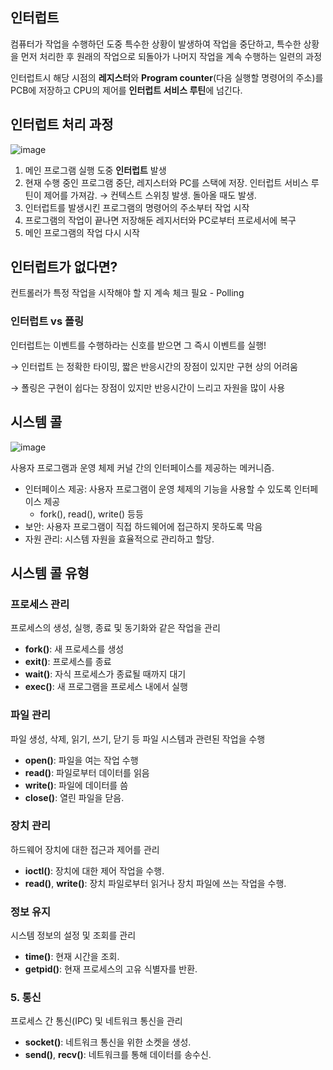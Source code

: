 ## 인터럽트

컴퓨터가 작업을 수행하던 도중 특수한 상황이 발생하여 작업을 중단하고, 특수한 상황을 먼저 처리한 후 원래의 작업으로 되돌아가 나머지 작업을 계속 수행하는 일련의 과정

인터럽트시 해당 시점의 **레지스터**와 **Program counter**(다음 실행할 명령어의 주소)를 PCB에 저장하고 CPU의 제어를 **인터럽트 서비스 루틴**에 넘긴다.

## 인터럽트 처리 과정

![image](https://github.com/sopt-makers/sopt-backend/assets/51692363/4cd7701d-3351-4c75-b42a-cb3b54720d8d)

1. 메인 프로그램 실행 도중 **인터럽트** 발생
2. 현재 수행 중인 프로그램 중단, 레지스터와 PC를 스택에 저장. 인터럽트 서비스 루틴이 제어를 가져감. → 컨텍스트 스위칭 발생. 돌아올 때도 발생.
3. 인터럽트를 발생시킨 프로그램의 명령어의 주소부터 작업 시작
4. 프로그램의 작업이 끝나면 저장해둔 레지서터와 PC로부터 프로세서에 복구
5. 메인 프로그램의 작업 다시 시작

## 인터럽트가 없다면?

컨트롤러가 특정 작업을 시작해야 할 지 계속 체크 필요 - Polling

### **인터럽트 vs 폴링**

인터럽트는 이벤트를 수행하라는 신호를 받으면 그 즉시 이벤트를 실행!

→ 인터럽트 는 정확한 타이밍, 짧은 반응시간의 장점이 있지만 구현 상의 어려움

→ 폴링은 구현이 쉽다는 장점이 있지만 반응시간이 느리고 자원을 많이 사용

## 시스템 콜

![image](https://github.com/sopt-makers/sopt-backend/assets/51692363/73f40f1b-f747-4c7f-b69b-ffbfa4874877)

사용자 프로그램과 운영 체제 커널 간의 인터페이스를 제공하는 메커니즘.

- 인터페이스 제공: 사용자 프로그램이 운영 체제의 기능을 사용할 수 있도록 인터페이스 제공
  - fork(), read(), write() 등등
- 보안: 사용자 프로그램이 직접 하드웨어에 접근하지 못하도록 막음
- 자원 관리: 시스템 자원을 효율적으로 관리하고 할당.

## 시스템 콜 유형

### 프로세스 관리

프로세스의 생성, 실행, 종료 및 동기화와 같은 작업을 관리

- **fork()**: 새 프로세스를 생성
- **exit()**: 프로세스를 종료
- **wait()**: 자식 프로세스가 종료될 때까지 대기
- **exec()**: 새 프로그램을 프로세스 내에서 실행

### **파일 관리**

파일 생성, 삭제, 읽기, 쓰기, 닫기 등 파일 시스템과 관련된 작업을 수행

- **open()**: 파일을 여는 작업 수행
- **read()**: 파일로부터 데이터를 읽음
- **write()**: 파일에 데이터를 씀
- **close()**: 열린 파일을 닫음.

### **장치 관리**

하드웨어 장치에 대한 접근과 제어를 관리

- **ioctl()**: 장치에 대한 제어 작업을 수행.
- **read()**, **write()**: 장치 파일로부터 읽거나 장치 파일에 쓰는 작업을 수행.

### **정보 유지**

시스템 정보의 설정 및 조회를 관리

- **time()**: 현재 시간을 조회.
- **getpid()**: 현재 프로세스의 고유 식별자를 반환.

### **5. 통신**

프로세스 간 통신(IPC) 및 네트워크 통신을 관리

- **socket()**: 네트워크 통신을 위한 소켓을 생성.
- **send()**, **recv()**: 네트워크를 통해 데이터를 송수신.
